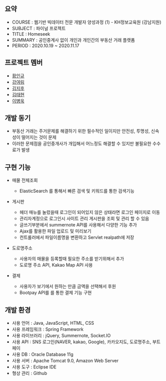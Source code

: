 <h2>요약</h2>

  * COURSE : 웹기반 빅데이터 전문 개발자 양성과정 (1) - KH정보교육원 (강남지원)
  * SUBJECT : 파이널 프로젝트
  * TITLE : Homeseek 
  * SUMMARY : 공인중계사 없이 개인과 개인간의 부동산 거래 플랫폼
  * PERIOD : 2020.10.19 ~ 2020.11.17



<h2>프로젝트 멤버</h2>
  
  * [황인규](https://github.com/hig228)
  * [강여림](https://github.com/yr9708)
  * [김지후](https://github.com/KimJiHu0)
  * [김태현](https://github.com/ffolabear)
  * [이병욱](https://github.com/rpget2020)
  


<h2>개발 동기</h2>

 * 부동산 거래는 주거문제를 해결하기 위한 필수적인 일이지만 안전성, 투명성, 신속성이 떨어지는 것이 문제
 * 이러한 문제점을 공인중개사가 개입해서 어느정도 해결할 수 있지만 불필요한 수수료가 발생
 

<h2>구현 기능</h2> 

 * 매물 전체조회 
    - ElasticSearch 를 통해서 빠른 검색 및 키워드를 통한 검색기능 

 * 게시판 
    - 헤더 매뉴를 눌렀을때 로그인이 되어있지 않은 상태라면 로그인 페이지로 이동
    - 관리자계정으로 로그인시 사이트 관리 게시판을 조회 및 관리 할 수 있음
    - 글쓰기부분에서 summernote API를 사용해서 다양한 기능 추가
    - Ajax를 활용한 파일 업로드 및 미리보기
    - 컨트롤러에서 파일이름명을 변환하고 Servlet realpath에 저장

 * 도로명주소 
    - 사용자의 매물을 등록할때 필요한 주소를 받기위해서 추가
    - 도로명 주소 API, Kakao Map API 사용

 * 결제
   - 사용자가 보기에서 원하는 만큼 금액을 선택해서 후원
   - Bootpay API를 를 통한 결제 기능 구현
 

<h2>개발 환경</h2> 

 * 사용 언어 : Java, JavaScript, HTML, CSS
 * 사용 프레임워크 : Spring Framework
 * 사용 라이브러리 :  jQuery, Summernote, Socket.IO
 * 사용 API : SNS 로그인(NAVER, kakao, Google), 카카오지도, 도로명주소, 부트페이
 * 사용 DB : Oracle Database 11g
 * 사용 서버 : Apache Tomcat 9.0, Amazon Web Server
 * 사용 도구 : Eclipse IDE
 * 형상 관리 : Github
















